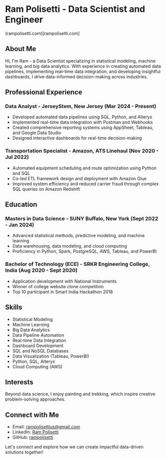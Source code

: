 # Ram Polisetti - Data Scientist and Engineer

(rampolisetti.com)[rampolisetti.com]

## About Me
Hi, I'm Ram - a Data Scientist specializing in statistical modeling, machine learning, and big data analytics. With experience in creating automated data pipelines, implementing real-time data integration, and developing insightful dashboards, I drive data-informed decision-making across industries.

## Professional Experience

### Data Analyst - JerseyStem, New Jersey (Mar 2024 - Present)
- Developed automated data pipelines using SQL, Python, and Alteryx
- Implemented real-time data integration with Postman and Webhooks
- Created comprehensive reporting systems using AppSheet, Tableau, and Google Data Studio
- Designed interactive dashboards for real-time decision-making

### Transportation Specialist - Amazon, ATS Linehaul (Nov 2020 - Jul 2022)
- Automated equipment scheduling and route optimization using Python and SQL
- Co-led ETL framework design and deployment with Amazon Glue
- Improved system efficiency and reduced carrier fraud through complex SQL queries on Amazon Redshift

## Education

### Masters in Data Science - SUNY Buffalo, New York (Sept 2022 - Jan 2024)
- Advanced statistical methods, predictive modeling, and machine learning
- Data warehousing, data modeling, and cloud computing
- Proficiency in Python, Spark, PostgreSQL, AWS, Tableau, and PowerBI

### Bachelor of Technology (ECE) - SRKR Engineering College, India (Aug 2020 - Sept 2020)
- Application development with National Instruments
- Winner of college website clone competition
- Top 10 participant in Smart India Hackathon 2018

## Skills
- Statistical Modeling
- Machine Learning
- Big Data Analytics
- Data Pipeline Automation
- Real-time Data Integration
- Dashboard Development
- SQL and NoSQL Databases
- Data Visualization (Tableau, PowerBI)
- Python, SQL, Alteryx
- Cloud Computing (AWS)

## Interests
Beyond data science, I enjoy painting and trekking, which inspire creative problem-solving approaches.

## Connect with Me
- Email: rampolisettius@gmail.com
- LinkedIn: [Ram Polisetti](https://www.linkedin.com/in/ram-polisetti)
- GitHub: [rampolisetti](https://github.com/ram-polisetti)

Let's connect and explore how we can create impactful data-driven solutions together!


